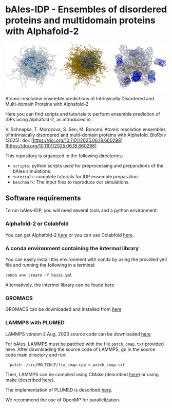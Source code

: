 # bAIes-IDP - Ensembles of disordered proteins and multidomain proteins with Alphafold-2

<p align="center">
  <img src="baies-idp.png" width="1000">
</p>

Atomic resolution ensemble predictions of Intrinsically Disordered and Multi-domain Proteins with Alphafold-2

Here you can find scripts and tutorials to perform ensemble prediction of IDPs using Alphafold-2, as introduced in:

V. Schnapka, T. Morozova, S. Sen, M. Bonomi. Atomic resolution ensembles of intrinsically disordered and multi-domain proteins with Alphafold. BioRxiv (2025). doi: [https://doi.org/10.1101/2025.06.18.660298](https://doi.org/10.1101/2025.06.18.660298)

This repository is organized in the following directories:
* `scripts`: python scripts used for preprocessing and preparations of the bAIes simulations.
* `tutorials`: complete tutorials for IDP ensemble preparation.
* `benchmark`: The input files to reproduce our simulations.

## Software requirements

To run bAIes-IDP, you will need several tools and a python environment:

### Alphafold-2 or Colabfold

You can get Alphafold-2 [here](https://github.com/google-deepmind/alphafold) or you can use Colabfold [here](https://github.com/sokrypton/ColabFold).

### A conda environment containing the intermol library

You can easily install this environment with conda by using the provided yml file and running the following in a terminal:

`conda env create -f baies.yml`

Alternatively, the intermol library can be found [here](https://github.com/shirtsgroup/InterMol)

### GROMACS

GROMACS can be downloaded and installed from [here](https://manual.gromacs.org/current/download.html)

### LAMMPS with PLUMED

LAMMPS version 2 Aug. 2023 source code can be downloaded [here](https://download.lammps.org/tars/index.html)

For bAIes, LAMMPS must be patched with the file `patch_cmap.txt` provided here. After downloading the source code of LAMMPS, go in the source code main directory and run:

     `patch ./src/MOLECULE/fix_cmap.cpp < patch_cmap.txt`

Then, LAMMPS can be compiled using CMake (described [here](https://docs.lammps.org/Build_cmake.html)) or using make (described [here](https://docs.lammps.org/Build_make.html)).

The implementation of PLUMED is described [here](https://docs.lammps.org/Build_extras.html#plumed).

We recommend the use of OpenMP for parallelization.

